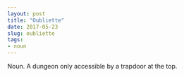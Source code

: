 ```yaml
---
layout: post
title: "Oubliette"
date: 2017-05-23
slug: oubliette
tags:
- noun
---
```


Noun. A dungeon only accessible by a trapdoor at the top.
